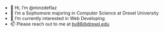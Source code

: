 - 👋 Hi, I’m @minzdeflaz
- 🌱 I’m a Sophomore majoring in Computer Science at Drexel University
- 👀 I’m currently interested in Web Developing
- 📫 Please reach out to me at bv88@drexel.edu

<!---
minzdeflaz/minzdeflaz is a ✨ special ✨ repository because its `README.md` (this file) appears on your GitHub profile.
You can click the Preview link to take a look at your changes.
--->
